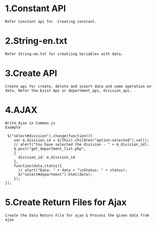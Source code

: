 1.Constant API
==============
	Refer Constant api for  Creating constant.

2.String-en.txt
===============
	Refer String-em.txt for creatiing Variables with data.

3.Create API
=============
	Create api for create, delete and insert data and some operation on data, Refer the Exist Api or department_api, division_api.

4.AJAX
=======
	Write Ajax in Common.js
	Example

	 $("select#division").change(function(){
        var m_division_id = $(this).children("option:selected").val();
        // alert("You have selected the division - " + m_division_id);
    	$.post("get_department_list.php",
	    {
	      division_id: m_division_id
	    },
	    function(data,status){
	      // alert("Data: " + data + "\nStatus: " + status);
	      $("select#department").html(data);
	    });
    });

5.Create Return Files for Ajax
===============================
	Create the Data Return File for ajax & Process the given data from ajax



   
